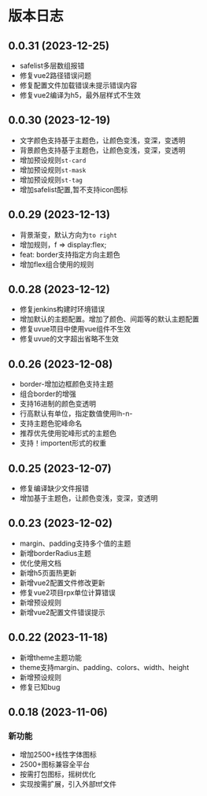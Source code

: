 # 版本日志

## 0.0.31 (2023-12-25)
- safelist多层数组报错
- 修复vue2路径错误问题
- 修复配置文件加载错误未提示错误内容
- 修复vue2编译为h5，最外层样式不生效

## 0.0.30 (2023-12-19)
- 文字颜色支持基于主题色，让颜色变浅，变深，变透明
- 背景颜色支持基于主题色，让颜色变浅，变深，变透明
- 增加预设规则`st-card`
- 增加预设规则`st-mask`
- 增加预设规则`st-tag`
- 增加safelist配置,暂不支持icon图标

## 0.0.29 (2023-12-13)
- 背景渐变，默认方向为`to right`
- 增加规则，f => display:flex;
- feat: border支持指定方向主题色
- 增加flex组合使用的规则 

## 0.0.28 (2023-12-12)
- 修复jenkins构建时环境错误
- 增加默认的主题配置。增加了颜色、间距等的默认主题配置
- 修复uvue项目中使用vue组件不生效
- 修复uvue的文字超出省略不生效

## 0.0.26 (2023-12-08)
- border-增加边框颜色支持主题
- 组合border的增强
- 支持16进制的颜色变透明
- 行高默认有单位，指定数值使用lh-n-
- 支持主题色驼峰命名
- 推荐优先使用驼峰形式的主题色
- 支持！importent形式的权重

## 0.0.25 (2023-12-07)
- 修复编译缺少文件报错
- 增加基于主题色，让颜色变浅，变深，变透明

## 0.0.23 (2023-12-02)
- margin、padding支持多个值的主题
- 新增borderRadius主题
- 优化使用文档
- 新增h5页面热更新
- 新增vue2配置文件修改更新
- 修复vue2项目rpx单位计算错误
- 新增预设规则
- 新增vue2配置文件错误提示

## 0.0.22 (2023-11-18)
- 新增theme主题功能
- theme支持margin、padding、colors、width、height
- 新增预设规则
- 修复已知bug

## 0.0.18 (2023-11-06)
### 新功能
- 增加2500+线性字体图标
- 2500+图标兼容全平台
- 按需打包图标，摇树优化
- 实现按需扩展，引入外部ttf文件
